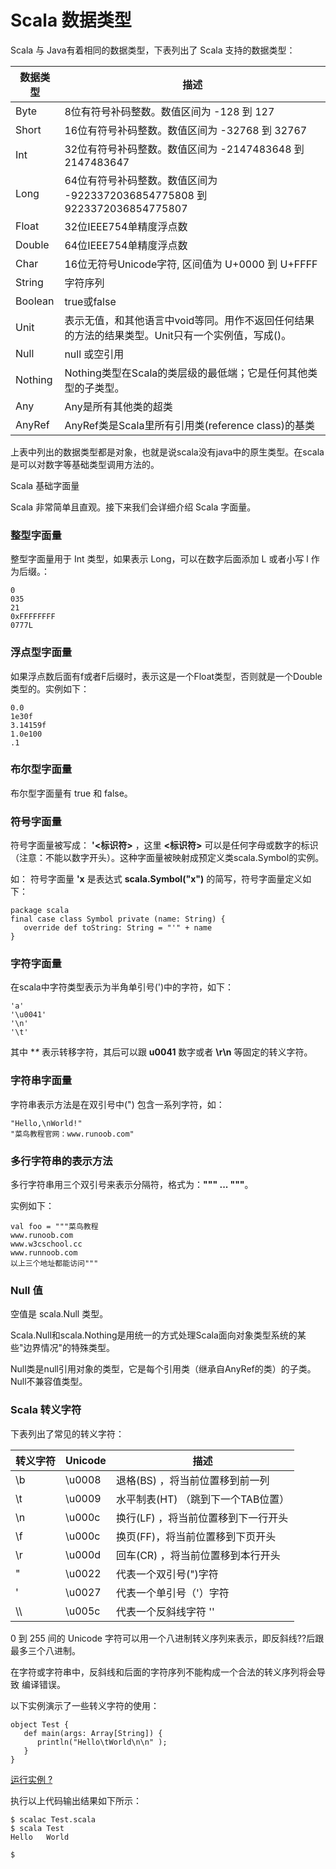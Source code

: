 # Scala 数据类型

Scala 与 Java有着相同的数据类型，下表列出了 Scala 支持的数据类型：

| 数据类型 | 描述 |
| --- | --- |
| Byte | 8位有符号补码整数。数值区间为 -128 到 127 |
| Short | 16位有符号补码整数。数值区间为 -32768 到 32767 |
| Int | 32位有符号补码整数。数值区间为 -2147483648 到 2147483647 |
| Long | 64位有符号补码整数。数值区间为 -9223372036854775808 到 9223372036854775807 |
| Float | 32位IEEE754单精度浮点数 |
| Double | 64位IEEE754单精度浮点数 |
| Char | 16位无符号Unicode字符, 区间值为 U+0000 到 U+FFFF |
| String | 字符序列 |
| Boolean | true或false |
| Unit | 表示无值，和其他语言中void等同。用作不返回任何结果的方法的结果类型。Unit只有一个实例值，写成()。 |
| Null | null 或空引用 |
| Nothing | Nothing类型在Scala的类层级的最低端；它是任何其他类型的子类型。 |
| Any | Any是所有其他类的超类 |
| AnyRef | AnyRef类是Scala里所有引用类(reference class)的基类 |

上表中列出的数据类型都是对象，也就是说scala没有java中的原生类型。在scala是可以对数字等基础类型调用方法的。

Scala 基础字面量

Scala 非常简单且直观。接下来我们会详细介绍 Scala 字面量。

### 整型字面量

整型字面量用于 Int 类型，如果表示 Long，可以在数字后面添加 L 或者小写 l 作为后缀。：

```
0
035
21 
0xFFFFFFFF 
0777L

```

### 浮点型字面量

如果浮点数后面有f或者F后缀时，表示这是一个Float类型，否则就是一个Double类型的。实例如下：

```
0.0 
1e30f 
3.14159f 
1.0e100
.1

```

### 布尔型字面量

布尔型字面量有 true 和 false。

### 符号字面量

符号字面量被写成： **'&lt;标识符&gt;** ，这里 **&lt;标识符&gt;** 可以是任何字母或数字的标识（注意：不能以数字开头）。这种字面量被映射成预定义类scala.Symbol的实例。

如： 符号字面量 **'x** 是表达式 **scala.Symbol("x")** 的简写，符号字面量定义如下：

```
package scala
final case class Symbol private (name: String) {
   override def toString: String = "'" + name
}

```

### 字符字面量

在scala中字符类型表示为半角单引号(')中的字符，如下：

```
'a' 
'\u0041'
'\n'
'\t'
```

其中 **\** 表示转移字符，其后可以跟 **u0041** 数字或者 **\r\n** 等固定的转义字符。

### 字符串字面量

字符串表示方法是在双引号中(") 包含一系列字符，如：

```
"Hello,\nWorld!"
"菜鸟教程官网：www.runoob.com"
```

### 多行字符串的表示方法

多行字符串用三个双引号来表示分隔符，格式为：**""" ... """**。

实例如下：

```
val foo = """菜鸟教程
www.runoob.com
www.w3cschool.cc
www.runnoob.com
以上三个地址都能访问"""

```

### Null 值

空值是 scala.Null 类型。

Scala.Null和scala.Nothing是用统一的方式处理Scala面向对象类型系统的某些"边界情况"的特殊类型。

Null类是null引用对象的类型，它是每个引用类（继承自AnyRef的类）的子类。Null不兼容值类型。

### Scala 转义字符

下表列出了常见的转义字符：

| 转义字符 | Unicode | 描述 |
| --- | --- | --- |
| \b | \u0008 | 退格(BS) ，将当前位置移到前一列 |
| \t | \u0009 | 水平制表(HT) （跳到下一个TAB位置） |
| \n | \u000c | 换行(LF) ，将当前位置移到下一行开头 |
| \f | \u000c | 换页(FF)，将当前位置移到下页开头 |
| \r | \u000d | 回车(CR) ，将当前位置移到本行开头 |
| \" | \u0022 | 代表一个双引号(")字符 |
| \' | \u0027 | 代表一个单引号（'）字符 |
| \\\\ | \u005c | 代表一个反斜线字符 '\' |

0 到 255 间的 Unicode 字符可以用一个八进制转义序列来表示，即反斜线?\?后跟 最多三个八进制。

在字符或字符串中，反斜线和后面的字符序列不能构成一个合法的转义序列将会导致 编译错误。

以下实例演示了一些转义字符的使用：

```
object Test {
   def main(args: Array[String]) {
      println("Hello\tWorld\n\n" );
   }
} 

```

[运行实例 ?](/try/runcode.php?filename=Test&type=scala)

执行以上代码输出结果如下所示：

```
$ scalac Test.scala
$ scala Test
Hello	World

$

```

